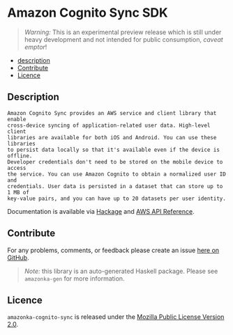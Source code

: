 # Amazon Cognito Sync SDK

> _Warning:_ This is an experimental preview release which is still under heavy development and not intended for public consumption, _caveat emptor_!

* [description](#description)
* [Contribute](#contribute)
* [Licence](#licence)

## Description

    Amazon Cognito Sync provides an AWS service and client library that enable
    cross-device syncing of application-related user data. High-level client
    libraries are available for both iOS and Android. You can use these libraries
    to persist data locally so that it's available even if the device is offline.
    Developer credentials don't need to be stored on the mobile device to access
    the service. You can use Amazon Cognito to obtain a normalized user ID and
    credentials. User data is persisted in a dataset that can store up to 1 MB of
    key-value pairs, and you can have up to 20 datasets per user identity.

Documentation is available via [Hackage](http://hackage.haskell.org/package/amazonka-cognito-sync)
and [AWS API Reference](http://docs.aws.amazon.com/cognitosync/latest/APIReference/Welcome.html).


## Contribute

For any problems, comments, or feedback please create an issue [here on GitHub](https://github.com/brendanhay/amazonka/issues).

> _Note:_ this library is an auto-generated Haskell package. Please see `amazonka-gen` for more information.


## Licence

`amazonka-cognito-sync` is released under the [Mozilla Public License Version 2.0](http://www.mozilla.org/MPL/).
